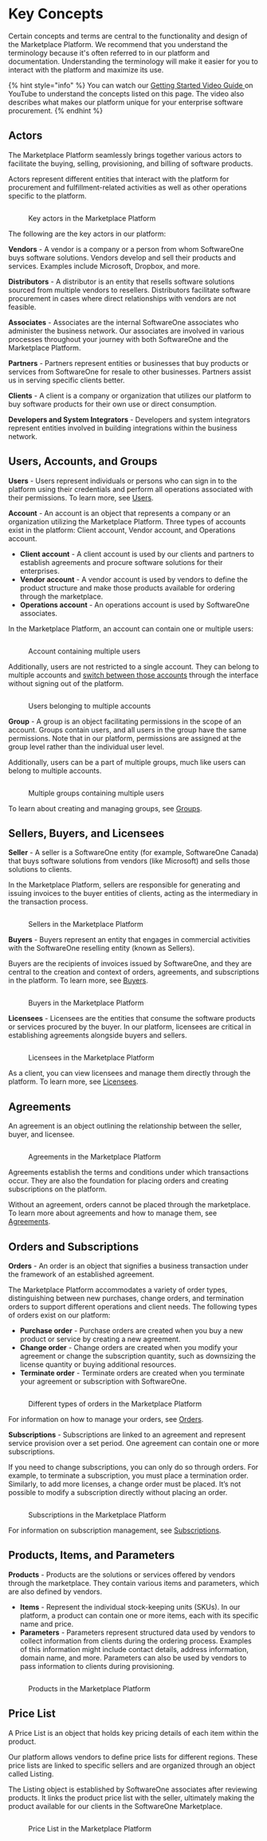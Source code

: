 # Key Concepts

Certain concepts and terms are central to the functionality and design of the Marketplace Platform. We recommend that you understand the terminology because it's often referred to in our platform and documentation. Understanding the terminology will make it easier for you to interact with the platform and maximize its use.&#x20;

{% hint style="info" %}
You can watch our [Getting Started Video Guide ](https://youtu.be/LrMOMN8sjM4)on YouTube to understand the concepts listed on this page. The video also describes what makes our platform unique for your enterprise software procurement.&#x20;
{% endhint %}

## Actors

The Marketplace Platform seamlessly brings together various actors to facilitate the buying, selling, provisioning, and billing of software products.&#x20;

Actors represent different entities that interact with the platform for procurement and fulfillment-related activities as well as other operations specific to the platform.&#x20;

<figure><img src="../../.gitbook/assets/concepts_actors.png" alt=""><figcaption><p>Key actors in the Marketplace Platform</p></figcaption></figure>

The following are the key actors in our platform:

**Vendors** - A vendor is a company or a person from whom SoftwareOne buys software solutions. Vendors develop and sell their products and services. Examples include Microsoft, Dropbox, and more.

**Distributors** - A distributor is an entity that resells software solutions sourced from multiple vendors to resellers. Distributors facilitate software procurement in cases where direct relationships with vendors are not feasible.

**Associates** - Associates are the internal SoftwareOne associates who administer the business network. Our associates are involved in various processes throughout your journey with both SoftwareOne and the Marketplace Platform.

**Partners** - Partners represent entities or businesses that buy products or services from SoftwareOne for resale to other businesses. Partners assist us in serving specific clients better.

**Clients** - A client is a company or organization that utilizes our platform to buy software products for their own use or direct consumption.

**Developers and System Integrators** - Developers and system integrators represent entities involved in building integrations within the business network.

## Users, Accounts, and Groups <a href="#portals-accounts-and-users" id="portals-accounts-and-users"></a>

**Users** - Users represent individuals or persons who can sign in to the platform using their credentials and perform all operations associated with their permissions. To learn more, see [Users](../../modules-and-features/settings/users/).

**Account** - An account is an object that represents a company or an organization utilizing the Marketplace Platform. Three types of accounts exist in the platform: Client account, Vendor account, and Operations account.&#x20;

* **Client account** - A client account is used by our clients and partners to establish agreements and procure software solutions for their enterprises.
* **Vendor account** - A vendor account is used by vendors to define the product structure and make those products available for ordering through the marketplace.&#x20;
* **Operations account** - An operations account is used by SoftwareOne associates.

In the Marketplace Platform, an account can contain one or multiple users:

<figure><img src="../../.gitbook/assets/concepts_users.png" alt=""><figcaption><p>Account containing multiple users</p></figcaption></figure>

Additionally, users are not restricted to a single account. They can belong to multiple accounts and [switch between those accounts](interface/switch-account.md) through the interface without signing out of the platform.&#x20;

<figure><img src="../../.gitbook/assets/concepts_users_multiple_accounts.png" alt=""><figcaption><p>Users belonging to multiple accounts</p></figcaption></figure>

**Group** - A group is an object facilitating permissions in the scope of an account. Groups contain users, and all users in the group have the same permissions. Note that in our platform, permissions are assigned at the group level rather than the individual user level.&#x20;

Additionally, users can be a part of multiple groups, much like users can belong to multiple accounts.

<figure><img src="../../.gitbook/assets/concepts_multiple_groups.png" alt=""><figcaption><p>Multiple groups containing multiple users</p></figcaption></figure>

To learn about creating and managing groups, see [Groups](../../modules-and-features/settings/groups/).

## Sellers, Buyers, and Licensees <a href="#portals-accounts-and-users" id="portals-accounts-and-users"></a>

**Seller** - A seller is a SoftwareOne entity (for example, SoftwareOne Canada) that buys software solutions from vendors (like Microsoft) and sells those solutions to clients.&#x20;

In the Marketplace Platform, sellers are responsible for generating and issuing invoices to the buyer entities of clients, acting as the intermediary in the transaction process.

<figure><img src="../../.gitbook/assets/image (1092).png" alt=""><figcaption><p>Sellers in the Marketplace Platform</p></figcaption></figure>

**Buyers** - Buyers represent an entity that engages in commercial activities with the SoftwareOne reselling entity (known as Sellers).&#x20;

Buyers are the recipients of invoices issued by SoftwareOne, and they are central to the creation and context of orders, agreements, and subscriptions in the platform. To learn more, see [Buyers](../../modules-and-features/settings/buyers/).

<figure><img src="../../.gitbook/assets/image (1093).png" alt=""><figcaption><p>Buyers in the Marketplace Platform</p></figcaption></figure>

**Licensees** - Licensees are the entities that consume the software products or services procured by the buyer. In our platform, licensees are critical in establishing agreements alongside buyers and sellers.&#x20;

<figure><img src="../../.gitbook/assets/image (1094).png" alt=""><figcaption><p>Licensees in the Marketplace Platform</p></figcaption></figure>

As a client, you can view licensees and manage them directly through the platform. To learn more, see [Licensees](../../modules-and-features/settings/licensees/).

## Agreements&#x20;

An agreement is an object outlining the relationship between the seller, buyer, and licensee.&#x20;

<figure><img src="../../.gitbook/assets/image (1096).png" alt=""><figcaption><p>Agreements in the Marketplace Platform</p></figcaption></figure>

Agreements establish the terms and conditions under which transactions occur. They are also the foundation for placing orders and creating subscriptions on the platform.&#x20;

Without an agreement, orders cannot be placed through the marketplace. To learn more about agreements and how to manage them, see [Agreements](../../modules-and-features/marketplace/agreements/).

## Orders and Subscriptions

**Orders** - An order is an object that signifies a business transaction under the framework of an established agreement.&#x20;

The Marketplace Platform accommodates a variety of order types, distinguishing between new purchases, change orders, and termination orders to support different operations and client needs. The following types of orders exist on our platform:

* **Purchase order** - Purchase orders are created when you buy a new product or service by creating a new agreement.&#x20;
* **Change order** - Change orders are created when you modify your agreement or change the subscription quantity, such as downsizing the license quantity or buying additional resources.
* **Terminate order** - Terminate orders are created when you terminate your agreement or subscription with SoftwareOne.&#x20;

<figure><img src="../../.gitbook/assets/concepts_orders.png" alt=""><figcaption><p>Different types of orders in the Marketplace Platform</p></figcaption></figure>

For information on how to manage your orders, see [Orders](../../modules-and-features/marketplace/orders/).

**Subscriptions** - Subscriptions are linked to an agreement and represent service provision over a set period. One agreement can contain one or more subscriptions.&#x20;

If you need to change subscriptions, you can only do so through orders. For example, to terminate a subscription, you must place a termination order. Similarly, to add more licenses, a change order must be placed. It’s not possible to modify a subscription directly without placing an order.

<figure><img src="../../.gitbook/assets/concepts_subscriptions.png" alt=""><figcaption><p>Subscriptions in the Marketplace Platform</p></figcaption></figure>

For information on subscription management, see [Subscriptions](../../modules-and-features/marketplace/subscriptions/).

## Products, Items, and Parameters

**Products** - Products are the solutions or services offered by vendors through the marketplace. They contain various items and parameters, which are also defined by vendors.&#x20;

* **Items** - Represent the individual stock-keeping units (SKUs). In our platform, a product can contain one or more items, each with its specific name and price.&#x20;
* **Parameters** - Parameters represent structured data used by vendors to collect information from clients during the ordering process. Examples of this information might include contact details, address information, domain name, and more. Parameters can also be used by vendors to pass information to clients during provisioning.&#x20;

<figure><img src="../../.gitbook/assets/image (1099).png" alt=""><figcaption><p>Products in the Marketplace Platform</p></figcaption></figure>

## Price List

A Price List is an object that holds key pricing details of each item within the product.

Our platform allows vendors to define price lists for different regions. These price lists are linked to specific sellers and are organized through an object called Listing.&#x20;

The Listing object is established by SoftwareOne associates after reviewing products. It links the product price list with the seller, ultimately making the product available for our clients in the SoftwareOne Marketplace.

<figure><img src="../../.gitbook/assets/image (1100).png" alt=""><figcaption><p>Price List in the Marketplace Platform</p></figcaption></figure>
